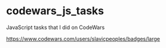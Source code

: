 # codewars_js_tasks
JavaScript tasks that I did on CodeWars 

https://www.codewars.com/users/slavicpeoples/badges/large